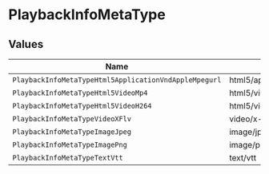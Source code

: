 # PlaybackInfoMetaType


## Values

| Name                                                  | Value                                                 |
| ----------------------------------------------------- | ----------------------------------------------------- |
| `PlaybackInfoMetaTypeHtml5ApplicationVndAppleMpegurl` | html5/application/vnd.apple.mpegurl                   |
| `PlaybackInfoMetaTypeHtml5VideoMp4`                   | html5/video/mp4                                       |
| `PlaybackInfoMetaTypeHtml5VideoH264`                  | html5/video/h264                                      |
| `PlaybackInfoMetaTypeVideoXFlv`                       | video/x-flv                                           |
| `PlaybackInfoMetaTypeImageJpeg`                       | image/jpeg                                            |
| `PlaybackInfoMetaTypeImagePng`                        | image/png                                             |
| `PlaybackInfoMetaTypeTextVtt`                         | text/vtt                                              |